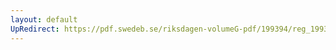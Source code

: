 ```yaml
---
layout: default
UpRedirect: https://pdf.swedeb.se/riksdagen-volumeG-pdf/199394/reg_199394/reg_199394_0226.pdf
---
```

